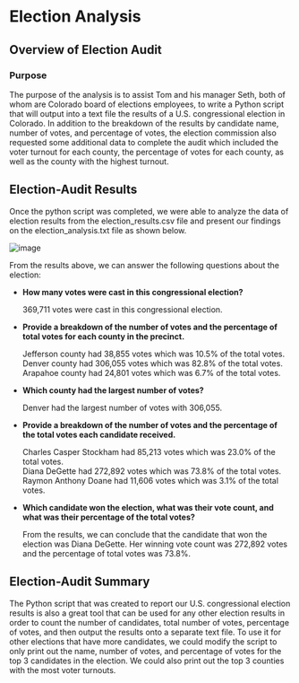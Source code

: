 # Election Analysis

## Overview of Election Audit

### Purpose
The purpose of the analysis is to assist Tom and his manager Seth, both of whom are Colorado board of elections employees, to write a Python script that will output into a text file the results of a U.S. congressional election in Colorado. In addition to the breakdown of the results by candidate name, number of votes, and percentage of votes, the election commission also requested some additional data to complete the audit which included the voter turnout for each county, the percentage of votes for each county, as well as the county with the highest turnout.


## Election-Audit Results
Once the python script was completed, we were able to analyze the data of election results from the election_results.csv file and present our findings on the election_analysis.txt file as shown below.

![image](https://user-images.githubusercontent.com/108503112/189497025-df0ee755-7ab4-4218-b9d0-314588ba160b.png)

From the results above, we can answer the following questions about the election:

* **How many votes were cast in this congressional election?**

  369,711 votes were cast in this congressional election.

* **Provide a breakdown of the number of votes and the percentage of total votes for each county in the precinct.**

  Jefferson county had 38,855 votes which was 10.5% of the total votes.\
  Denver county had 306,055 votes which was 82.8% of the total votes.\
  Arapahoe county had 24,801 votes which was 6.7% of the total votes.


* **Which county had the largest number of votes?**

  Denver had the largest number of votes with 306,055.


* **Provide a breakdown of the number of votes and the percentage of the total votes each candidate received.**

  Charles Casper Stockham had  85,213 votes which was 23.0% of the total votes.\
  Diana DeGette had 272,892 votes which was 73.8% of the total votes.\
  Raymon Anthony Doane had 11,606 votes which was 3.1% of the total votes.

* **Which candidate won the election, what was their vote count, and what was their percentage of the total votes?**

  From the results, we can conclude that the candidate that won the election was Diana DeGette. Her winning vote count was 272,892 votes and the percentage of total votes was 73.8%.


## Election-Audit Summary
The Python script that was created to report our U.S. congressional election results is also a great tool that can be used for any other election results in order to count the number of candidates, total number of votes, percentage of votes, and then output the results onto a separate text file.
To use it for other elections that have more candidates, we could modify the script to only print out the name, number of votes, and percentage of votes for the top 3 candidates in the election. We could also print out the top 3 counties with the most voter turnouts. 

